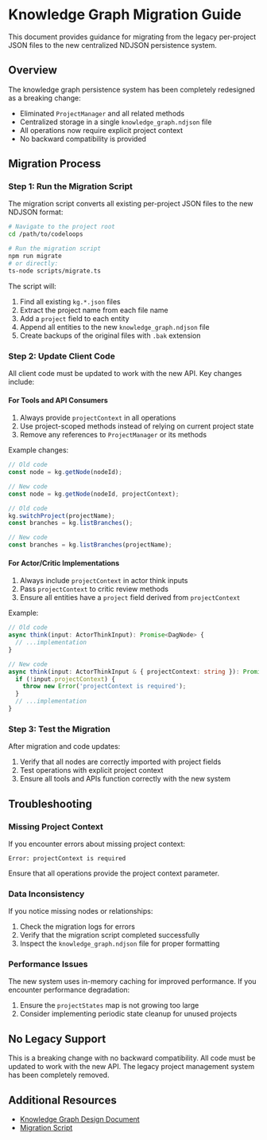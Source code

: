 # Knowledge Graph Migration Guide

This document provides guidance for migrating from the legacy per-project JSON files to the new centralized NDJSON persistence system.

## Overview

The knowledge graph persistence system has been completely redesigned as a breaking change:

- Eliminated `ProjectManager` and all related methods
- Centralized storage in a single `knowledge_graph.ndjson` file
- All operations now require explicit project context
- No backward compatibility is provided

## Migration Process

### Step 1: Run the Migration Script

The migration script converts all existing per-project JSON files to the new NDJSON format:

```bash
# Navigate to the project root
cd /path/to/codeloops

# Run the migration script
npm run migrate
# or directly:
ts-node scripts/migrate.ts
```

The script will:
1. Find all existing `kg.*.json` files
2. Extract the project name from each file name
3. Add a `project` field to each entity
4. Append all entities to the new `knowledge_graph.ndjson` file
5. Create backups of the original files with `.bak` extension

### Step 2: Update Client Code

All client code must be updated to work with the new API. Key changes include:

#### For Tools and API Consumers

1. Always provide `projectContext` in all operations
2. Use project-scoped methods instead of relying on current project state
3. Remove any references to `ProjectManager` or its methods

Example changes:

```typescript
// Old code
const node = kg.getNode(nodeId);

// New code
const node = kg.getNode(nodeId, projectContext);
```

```typescript
// Old code
kg.switchProject(projectName);
const branches = kg.listBranches();

// New code
const branches = kg.listBranches(projectName);
```

#### For Actor/Critic Implementations

1. Always include `projectContext` in actor think inputs
2. Pass `projectContext` to critic review methods
3. Ensure all entities have a `project` field derived from `projectContext`

Example:

```typescript
// Old code
async think(input: ActorThinkInput): Promise<DagNode> {
  // ...implementation
}

// New code
async think(input: ActorThinkInput & { projectContext: string }): Promise<DagNode> {
  if (!input.projectContext) {
    throw new Error('projectContext is required');
  }
  // ...implementation
}
```

### Step 3: Test the Migration

After migration and code updates:

1. Verify that all nodes are correctly imported with project fields
2. Test operations with explicit project context
3. Ensure all tools and APIs function correctly with the new system

## Troubleshooting

### Missing Project Context

If you encounter errors about missing project context:

```
Error: projectContext is required
```

Ensure that all operations provide the project context parameter.

### Data Inconsistency

If you notice missing nodes or relationships:

1. Check the migration logs for errors
2. Verify that the migration script completed successfully
3. Inspect the `knowledge_graph.ndjson` file for proper formatting

### Performance Issues

The new system uses in-memory caching for improved performance. If you encounter performance degradation:

1. Ensure the `projectStates` map is not growing too large
2. Consider implementing periodic state cleanup for unused projects

## No Legacy Support

This is a breaking change with no backward compatibility. All code must be updated to work with the new API. The legacy project management system has been completely removed.

## Additional Resources

- [Knowledge Graph Design Document](./kg_design_v2.md)
- [Migration Script](../scripts/migrate.ts)
